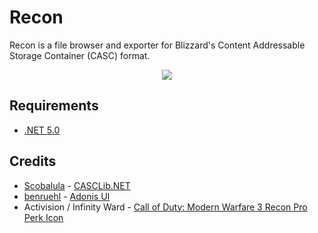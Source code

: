 # Recon

Recon is a file browser and exporter for Blizzard's Content Addressable Storage Container (CASC) format.

<p align="center">
    <img src="https://i.imgur.com/b3ryIQ0.png" draggable="false">
</p>

## Requirements

-   [.NET 5.0](https://dotnet.microsoft.com/download/dotnet/5.0)

## Credits

-   [Scobalula](https://github.com/Scobalula) - [CASCLib.NET](https://github.com/Scobalula/CASCLib.NET)
-   [benruehl](https://github.com/benruehl) - [Adonis UI](https://github.com/benruehl/adonis-ui)
-   Activision / Infinity Ward - [Call of Duty: Modern Warfare 3 Recon Pro Perk Icon](<https://callofduty.fandom.com/wiki/Recon_(perk)>)
